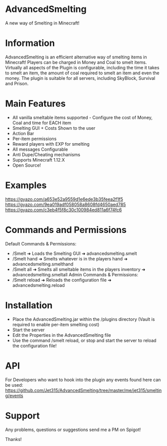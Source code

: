 # AdvancedSmelting
A new way of Smelting in Minecraft!

# Information
AdvancedSmelting is an efficient alternative way of smelting items in Minecraft! Players can be charged in Money and Coal to smelt items. 
Virtually all aspects of the Plugin is configurable, including the time it takes to smelt an item, the amount of coal required to smelt an item and even the money.
The plugin is suitable for all servers, including SkyBlock, Survival and Prison.

# Main Features
- All vanilla smeltable items supported - Configure the cost of Money, Coal and time for EACH item
- Smelting GUI + Costs Shown to the user
- Action Bar
- Per-item permissions
- Reward players with EXP for smelting
- All messages Configurable
- Anti Dupe/Cheating mechanisms 
- Supports Minecraft 1.12.X
- Open Source!

# Examples
https://gyazo.com/a653e52a9559d1e6ede3b35feea2f1f5
https://gyazo.com/9ea019adf058058a8608fd4650aed785
https://gyazo.com/c3eb4f5f8c30c100984ed811a6f74fc6

# Commands and Permissions
Default Commands & Permissions:
- /Smelt ➜ Loads the Smelting GUI ➜ advancedsmelting.smelt
- /Smelt hand ➜ Smelts whatever is in the players hand ➜ advancedsmelting.smelthand
- /Smelt all ➜ Smelts all smeltable items in the players inventory ➜ advancedsmelting.smeltall
Admin Commands & Permissions:
- /Smelt reload ➜ Reloads the configuration file ➜ advancedsmelting.reload

# Installation
- Place the AdvancedSmelting.jar within the /plugins directory (Vault is required to enable per-item smelting cost)
- Start the server
- Edit the Properties in the AdvancedSmelting file
- Use the command /smelt reload, or stop and start the server to reload the configuration file!

# API
For Developers who want to hook into the plugin any events found here can be used: https://github.com/Jet315/AdvancedSmelting/tree/master/me/jet315/smelting/events

# Support
Any problems, questions or suggestions send me a PM on Spigot!

Thanks!
